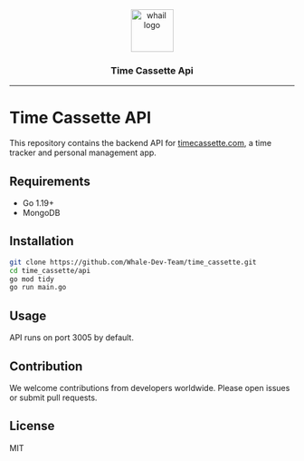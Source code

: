 <div align="center">
  <a href="http://timecassette.com/">
    <picture>
      <source media="(prefers-color-scheme: dark)" srcset="https://github.com/Whale-Dev-Team/resources/blob/b8396f1fea4c7230355b6f47b23a42325f56f1ed/cassette.jpg">
      <img alt="whail logo" src="https://github.com/Whale-Dev-Team/resources/blob/b8396f1fea4c7230355b6f47b23a42325f56f1ed/cassette.jpg" width="75">   
    </picture>
  </a>

  <h3>Time Cassette Api </h3>
  <hr/>
</div>

# Time Cassette API

This repository contains the backend API for [timecassette.com](http://timecassette.com), a time tracker and personal management app.

## Requirements

- Go 1.19+
- MongoDB

## Installation

```bash
git clone https://github.com/Whale-Dev-Team/time_cassette.git
cd time_cassette/api
go mod tidy
go run main.go
```

## Usage

API runs on port 3005 by default.

## Contribution

We welcome contributions from developers worldwide. Please open issues or submit pull requests.

## License

MIT






